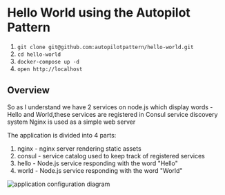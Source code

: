 # Hello World using the Autopilot Pattern

1. `git clone git@github.com:autopilotpattern/hello-world.git`
2. `cd hello-world`
3. `docker-compose up -d`
4. `open http://localhost`

## Overview

So as I understand we have 2 services on node.js which display words - Hello and World,these services are registered in Consul service discovery system
Nginx is used as a simple web server

The application is divided into 4 parts:

1. nginx - nginx server rendering static assets
2. consul - service catalog used to keep track of registered services
3. hello - Node.js service responding with the word "Hello"
4. world - Node.js service responding with the word "World"


![application configuration diagram](application-diagram.jpg)


